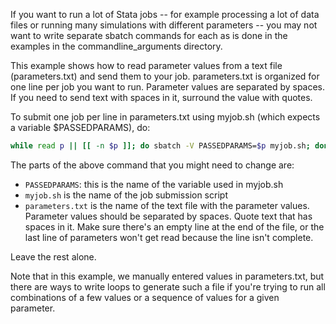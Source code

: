 If you want to run a lot of Stata jobs -- for example processing a lot of data files or running many simulations with different parameters -- you may not want to write separate sbatch commands for each as is done in the examples in the commandline_arguments directory.

This example shows how to read parameter values from a text file (parameters.txt) and send them to your job.  parameters.txt is organized for one line per job you want to run.  Parameter values are separated by spaces.  If you need to send text with spaces in it, surround the value with quotes.

To submit one job per line in parameters.txt using myjob.sh (which expects a variable $PASSEDPARAMS), do:

```bash
while read p || [[ -n $p ]]; do sbatch -V PASSEDPARAMS=$p myjob.sh; done < parameters.txt
```

The parts of the above command that you might need to change are:
* `PASSEDPARAMS`: this is the name of the variable used in myjob.sh
* `myjob.sh` is the name of the job submission script
* `parameters.txt` is the name of the text file with the parameter values.  Parameter values should be separated by spaces.  Quote text that has spaces in it.  Make sure there's an empty line at the end of the file, or the last line of parameters won't get read because the line isn't complete.

Leave the rest alone.

Note that in this example, we manually entered values in parameters.txt, but there are ways to write loops to generate such a file if you're trying to run all combinations of a few values or a sequence of values for a given parameter.
